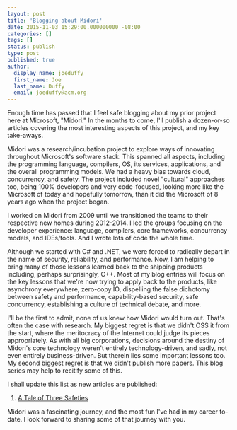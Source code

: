 ```yaml
---
layout: post
title: 'Blogging about Midori'
date: 2015-11-03 15:29:00.000000000 -08:00
categories: []
tags: []
status: publish
type: post
published: true
author:
  display_name: joeduffy
  first_name: Joe
  last_name: Duffy
  email: joeduffy@acm.org
---
```

Enough time has passed that I feel safe blogging about my prior project here at
Microsoft, "Midori."  In the months to come, I'll publish a dozen-or-so articles
covering the most interesting aspects of this project, and my key take-aways.

Midori was a research/incubation project to explore ways of innovating
throughout Microsoft's software stack.  This spanned all aspects, including the
programming language, compilers, OS, its services, applications, and the overall
programming models.  We had a heavy bias towards cloud, concurrency, and safety.
The project included novel "cultural" approaches too, being 100% developers and
very code-focused, looking more like the Microsoft of today and hopefully
tomorrow, than it did the Microsoft of 8 years ago when the project began.

I worked on Midori from 2009 until we transitioned the teams to their respective
new homes during 2012-2014.  I led the groups focusing on the developer
experience: language, compilers, core frameworks, concurrency models, and
IDEs/tools.  And I wrote lots of code the whole time.

Although we started with C# and .NET, we were forced to radically depart in the
name of security, reliability, and performance.  Now, I am helping to bring many
of those lessons learned back to the shipping products including, perhaps
surprisingly, C++.  Most of my blog entries will focus on the key lessons that
we're now trying to apply back to the products, like asynchrony everywhere,
zero-copy IO, dispelling the false dichotomy between safety and performance,
capability-based security, safe concurrency, establishing a culture of technical
debate, and more.

I'll be the first to admit, none of us knew how Midori would turn out.  That's
often the case with research.  My biggest regret is that we didn't OSS it from
the start, where the meritocracy of the Internet could judge its pieces
appropriately.  As with all big corporations, decisions around the destiny of
Midori's core technology weren't entirely technology-driven, and sadly, not even
entirely business-driven.  But therein lies some important lessons too.  My
second biggest regret is that we didn't publish more papers.  This blog series
may help to recitify some of this.

I shall update this list as new articles are published:

1. [A Tale of Three Safeties](/2015/11/03/a-tale-of-three-safeties/)

Midori was a fascinating journey, and the most fun I've had in my career
to-date.  I look forward to sharing some of that journey with you.


